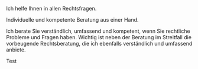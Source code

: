 ﻿Ich helfe Ihnen in allen Rechtsfragen.

Individuelle und kompetente Beratung aus einer Hand.

Ich berate Sie verständlich, umfassend und kompetent, wenn Sie rechtliche Probleme und Fragen haben. Wichtig ist neben der Beratung im Streitfall die vorbeugende Rechtsberatung, die ich ebenfalls verständlich und umfassend anbiete.

Test